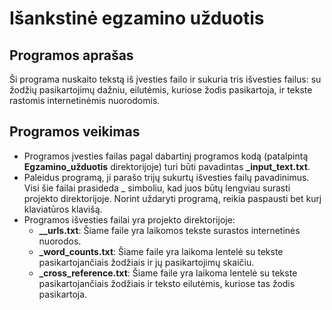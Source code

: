 # **Išankstinė egzamino užduotis**

## **Programos aprašas**

  Ši programa nuskaito tekstą iš įvesties failo ir sukuria tris išvesties failus: su žodžių pasikartojimų dažniu, eilutėmis, kuriose žodis pasikartoja, ir tekste rastomis internetinėmis nuorodomis.

## **Programos veikimas**

  * Programos įvesties failas pagal dabartinį programos kodą (patalpintą **Egzamino_užduotis** direktorijoje) turi būti pavadintas **_input_text.txt**.
  * Paleidus programą, ji parašo trijų sukurtų išvesties failų pavadinimus. Visi šie failai prasideda _ simboliu, kad juos būtų lengviau surasti projekto direktorijoje. Norint uždaryti programą, reikia paspausti bet kurį klaviatūros klavišą.
  * Programos išvesties failai yra projekto direktorijoje:
    * **__urls.txt**:
      Šiame faile yra laikomos tekste surastos internetinės nuorodos.
    * **_word_counts.txt**:
      Šiame faile yra laikoma lentelė su tekste pasikartojančiais žodžiais ir jų pasikartojimų skaičiu.
    * **_cross_reference.txt**:
      Šiame faile yra laikoma lentelė su tekste pasikartojančiais žodžiais ir teksto eilutėmis, kuriose tas žodis pasikartoja.

